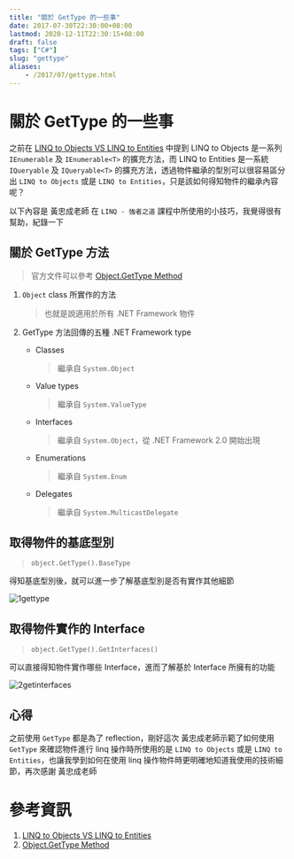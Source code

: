 ```yaml
---
title: "關於 GetType 的一些事"
date: 2017-07-30T22:30:00+08:00
lastmod: 2020-12-11T22:30:15+08:00
draft: false
tags: ["C#"]
slug: "gettype"
aliases:
    - /2017/07/gettype.html
---
```

# 關於 GetType 的一些事
之前在 [LINQ to Objects VS LINQ to Entities](/2017/07/linq-to-objects-vs-linq-to-entities.html) 中提到 LINQ to Objects 是一系列 `IEnumerable` 及 `IEnumerable<T>` 的擴充方法，而 LINQ to Entities 是一系統 `IQueryable` 及 `IQueryable<T>` 的擴充方法，透過物件繼承的型別可以很容易區分出 `LINQ to Objects` 或是 `LINQ to Entities`，只是該如何得知物件的繼承內容呢？

以下內容是 黃忠成老師 在 `LINQ - 強者之道` 課程中所使用的小技巧，我覺得很有幫助，紀錄一下

## 關於 GetType 方法

> 官方文件可以參考 [Object.GetType Method](https://docs.microsoft.com/en-us/dotnet/api/system.object.gettype?WT.mc_id=DOP-MVP-5002594)

1.  `Object` class 所實作的方法

    > 也就是說適用於所有 .NET Framework 物件

2.  GetType 方法回傳的五種 .NET Framework type
    *   Classes

        > 繼承自 `System.Object`

    *   Value types

        > 繼承自 `System.ValueType`

    *   Interfaces

        > 繼承自 `System.Object`，從 .NET Framework 2.0 開始出現

    *   Enumerations

        > 繼承自 `System.Enum`

    *   Delegates

        > 繼承自 `System.MulticastDelegate`

## 取得物件的基底型別

> `object.GetType().BaseType`

得知基底型別後，就可以進一步了解基底型別是否有實作其他細節

![1gettype](https://user-images.githubusercontent.com/3851540/28754269-d40109b2-7574-11e7-927e-abd231f0d90d.png)

## 取得物件實作的 Interface

> `object.GetType().GetInterfaces()`

可以直接得知物件實作哪些 Interface，進而了解基於 Interface 所擁有的功能

![2getinterfaces](https://user-images.githubusercontent.com/3851540/28754270-d42591b0-7574-11e7-9c8b-8da94ed0c7ae.png)

## 心得

之前使用 `GetType` 都是為了 reflection，剛好這次 黃忠成老師示範了如何使用 `GetType` 來確認物件進行 linq 操作時所使用的是 `LINQ to Objects` 或是 `LINQ to Entities`，也讓我學到如何在使用 linq 操作物件時更明確地知道我使用的技術細節，再次感謝 黃忠成老師

# 參考資訊

1.  [LINQ to Objects VS LINQ to Entities](/2017/07/linq-to-objects-vs-linq-to-entities.html)
2.  [Object.GetType Method](https://docs.microsoft.com/en-us/dotnet/api/system.object.gettype?WT.mc_id=DOP-MVP-5002594)
